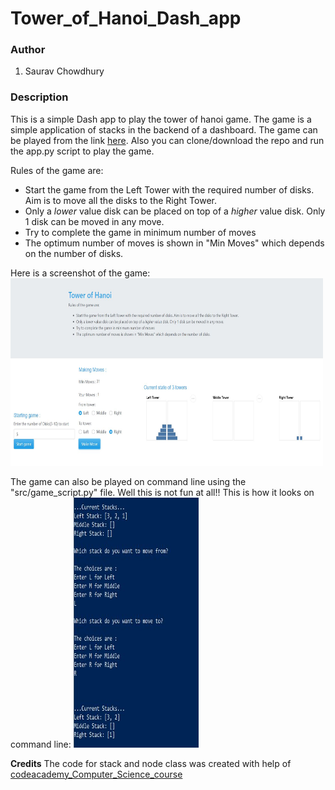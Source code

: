 # Tower_of_Hanoi_Dash_app

### Author
1. Saurav Chowdhury

### Description
This is a simple Dash app to play the tower of hanoi game. The game is a simple application of stacks in the backend of a dashboard. The game can be played from the link [here](). Also you can clone/download the repo and run the app.py script to play the game.

Rules of the game are:

- Start the game from the Left Tower with the required number of disks. Aim is to move all the disks to the Right Tower.
- Only a *lower* value disk can be placed on top of a *higher* value disk. Only 1 disk can be moved in any move.
- Try to complete the game in minimum number of moves
- The optimum number of moves is shown in "Min Moves" which depends on the number of disks.

Here is a screenshot of the game:
<img src="imgs/app_screenshot.JPG" width="500" height="300">

The game can also be played on command line using the "src/game_script.py" file. Well this is not fun at all!!
This is how it looks on command line:
<img src="imgs/script_play.JPG" width="200" height="400">

**Credits**
The code for stack and node class was created with help of [codeacademy_Computer_Science_course](https://www.codecademy.com/learn/paths/computer-science)
